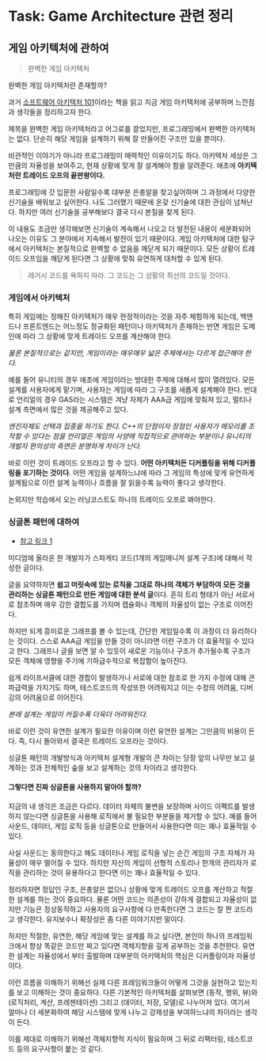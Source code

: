 # Task: Game Architecture 관련 정리

## 게임 아키텍처에 관하여

> 완벽한 게임 아키텍처

완벽한 게임 아키텍처란 존재할까?

과거 [소프트웨어 아키텍처 101](https://github.com/fkdl0048/BookReview/issues/54)이라는 책을 읽고 지금 게임 아키텍처에 공부하며 느낀점과 생각들을 정리하고자 한다.

제목을 완벽한 게임 아키텍처라고 어그로를 끌었지만, 프로그래밍에서 완벽한 아키텍처는 없다. 단순히 해당 게임을 설계하기 위해 잘 만들어진 구조만 있을 뿐이다.

비관적인 이야기가 아니라 프로그래밍이 매력적인 이유이기도 하다. 아키텍처 세상은 그만큼의 자율성을 보여주고, 현재 상황에 맞게 잘 설계해야 함을 알려준다. 애초에 **아키텍처란 트레이드 오프의 끝판왕이다.**

프로그래밍에 갓 입문한 사람일수록 대부분 은총알을 찾고싶어하며 그 과정에서 다양한 신기술을 배워보고 싶어한다. 나도 그러했기 때문에 온갖 신기술에 대한 관심이 넘쳐난다. 하지만 여러 신기술을 공부해보다 결국 다시 본질을 찾게 된다.

이 내용도 조금만 생각해보면 신기술이 계속해서 나오고 더 발전된 내용이 세분화되어 나오는 이유도 그 분야에서 지속해서 발전이 있기 때문이다. 게임 아키텍처에 대한 탐구에서 아키텍처는 본질적으로 완벽할 수 없음을 깨닫게 되기 때문이다. 모든 상황이 트레이드 오프임을 깨닫게 된다면 그 상황에 맞춰 유연하게 대처할 수 있게 된다.

> 레거시 코드를 욕하지 마라. 그 코드는 그 상황의 최선의 코드일 것이다.

### 게임에서 아키텍처

특히 게임에는 정해진 아키텍처가 매우 한정적이라는 것을 자주 체험하게 되는데, 백엔드나 프론트엔드는 어느정도 정규화된 패턴이나 아키텍처가 존재하는 반면 게임은 도메인에 따라 그 상황에 맞게 트레이드 오프를 계산해야 한다.

*물론 본질적으로는 같지만, 게임이라는 매우매우 넓은 주제에서는 다르게 접근해야 한다.*

예를 들어 유니티의 경우 애초에 게임이라는 방대한 주제에 대해서 많이 열려있다. 모든 설계를 사용자에게 맡기며, 사용자는 게임에 따라 그 구조를 새롭게 설계해야 한다. 반대로 언리얼의 경우 GAS라는 시스템은 겨냥 자체가 AAA급 게임에 맞춰져 있고, 멀티나 설계 측면에서 많은 것을 제공해주고 있다.

*엔진자체도 선택과 집중을 하기도 한다. C++의 단점이자 장점인 사용자가 메모리를 조작할 수 있다는 점을 언리얼은 게임의 사양에 직접적으로 관여하는 부분이나 유니티의 개발자 편의성의 측면은 분명하게 차이가 난다.*

바로 이런 것이 트레이드 오프라고 할 수 있다. **어떤 아키텍처든 디커플링을 위해 디커플링을 포기하는 것이다**. 어떤 게임을 설계하느냐에 따라 그 게임의 특성에 맞게 유연하게 설계됨으로 이런 설계 능력이나 흐름을 잘 읽을수록 능력이 좋다고 생각한다.

논외지만 학습에서 오는 러닝코스트도 하나의 트레이드 오프로 봐야한다.

### 싱글톤 패턴에 대하여

- [참고 링크 1](https://medium.com/@simon.nordon/unity-architecture-spaghetti-pattern-7e995648c7c8)

미디엄에 올라온 한 개발자가 스파게티 코드(1개의 게임매니저 설계 구조)에 대해서 작성한 글이다.

글을 요약하자면 **쉽고 머릿속에 있는 로직을 그대로 하나의 객체가 부담하여 모든 것을 관리하는 싱글톤 패턴으로 만든 게임에 대한 분석 글**이다. 흔히 트리 형태가 아닌 서로서로 참조하며 매우 강한 결합도를 가지며 캡슐화나 객체의 자율성이 없는 구조로 이어진다.

하지만 되게 흥미로운 그래프를 볼 수 있는데, 간단한 게임일수록 이 과정이 더 유리하다는 것이다. 스스로 AAA급 게임을 만들 것이 아니라면 이런 구조가 더 효율적일 수 있다고 한다. 그래프나 글을 보면 알 수 있듯이 새로운 기능이나 구조가 추가될수록 구조가 모든 객체에 영향을 주기에 기하급수적으로 복잡함이 높아진다.

쉽게 라이프서클에 대한 경합이 발생하거나 서로에 대한 참조로 한 가지 수정에 대해 큰 파급력을 가지기도 하며, 테스트코드의 작성또한 어려워지고 이는 수정의 어려움, 디버깅의 어려움으로 이어진다.

*본래 설계는 게임이 커질수록 더욱더 어려워진다.*

바로 이런 것이 유연한 설계가 필요한 이유이며 이런 유연한 설계는 그만큼의 비용이 든다. 즉, 다시 돌아와서 결국은 트레이드 오프라는 것이다.

싱글톤 패턴의 개발방식과 아키텍처 설계형 개발의 큰 차이는 당장 앞의 나무만 보고 설계하는 것과 전체적인 숲을 보고 설계하는 것의 차이라고 생각한다.

#### 그렇다면 진짜 싱글톤을 사용하지 말아야 할까?

지금의 내 생각은 조금은 다르다. 데이터 자체의 불변을 보장하며 사이드 이펙트를 발생하지 않는다면 싱글톤을 사용해 로직에서 불 필요한 부분들을 제거할 수 있다. 예를 들어 사운드, 데이터, 게임 로직 등을 싱글톤으로 만들어서 사용한다면 이는 꽤나 효율적일 수 있다.

사실 사운드는 동의한다고 해도 데이터나 게임 로직을 넣는 순간 게임의 구조 자체가 자율성이 매우 떨어질 수 있다. 하지만 자신의 게임이 선형적 스토리나 한개의 관리자가 로직을 관리하는 것이 유용하다고 한다면 이는 꽤나 효율적일 수 있다.

정리하자면 정답인 구조, 은총알은 없으니 상황에 맞게 트레이드 오프를 계산하고 적절한 설계를 하는 것이 중요하다. 물론 어떤 코드는 의존성이 강하게 결합되고 자율성이 없지만 기능은 정상동작하고 사용자의 요구사항에 다 만족한다면 그 코드는 잘 짠 코드라고 생각한다. 유지보수나 확장성은 좀 다른 이야기지만 말이다.

하지만 적절한, 유연한, 해당 게임에 맞는 설계를 하고 싶다면, 본인이 하나의 프레임워크에서 항상 똑같은 코드만 짜고 있다면 객체지향을 깊게 공부하는 것을 추천한다. 유연한 설계는 자율성에서 부터 출발하며 대부분의 아키텍처의 핵심은 디커플링이자 자율성이다.

이런 흐름을 이해하기 위해선 실제 다른 프레임워크들이 어떻게 그것을 실현하고 있는지를 보고 이해하는 것이 중요하다. 다른 기본적인 아키텍처를 살펴보면 (동작, 행위, 뷰)와 (로직처리, 계산, 프레젠테이션) 그리고 (데이터, 저장, 모델)로 나누어져 있다. 여기서 얼마나 더 세분화하여 해당 시스템에 맞게 나누고 강제성을 부여하느냐의 차이라는 생각이 든다.

이를 제대로 이해하기 위해선 객체지향적 지식이 필요하며 그 뒤로 리팩터링, 테스트코드 등의 요구사항이 붙는 것 같다.
